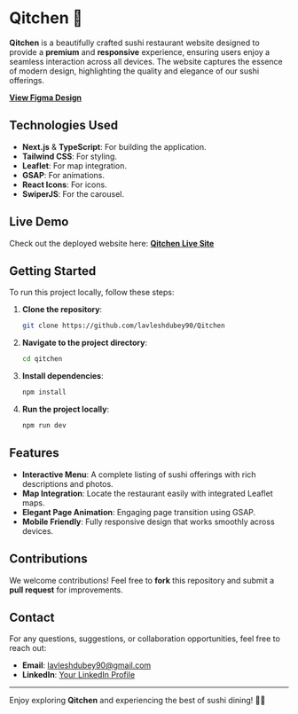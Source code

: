 # Qitchen 🍣

**Qitchen** is a beautifully crafted sushi restaurant website designed to provide a **premium** and **responsive** experience, ensuring users enjoy a seamless interaction across all devices. The website captures the essence of modern design, highlighting the quality and elegance of our sushi offerings.

[**View Figma Design**](https://www.figma.com/design/YCUaoMXfiby1qodMg7GTJv/Qitchen---Restaurant-Website-Template-(Community)?node-id=0-1&t=0aOP9boZHodkBzC4-1)

## Technologies Used

- **Next.js** & **TypeScript**: For building the application.
- **Tailwind CSS**: For styling.
- **Leaflet**: For map integration.
- **GSAP**: For animations.
- **React Icons**: For icons.
- **SwiperJS**: For the carousel.

## Live Demo

Check out the deployed website here: [**Qitchen Live Site**](https://qitchen-restaurent.netlify.app/)

## Getting Started

To run this project locally, follow these steps:

1. **Clone the repository**:

    ```bash
    git clone https://github.com/lavleshdubey90/Qitchen
    ```

2. **Navigate to the project directory**:

    ```bash
    cd qitchen
    ```

3. **Install dependencies**:

    ```bash
    npm install
    ```

4. **Run the project locally**:

    ```bash
    npm run dev
    ```

## Features

- **Interactive Menu**: A complete listing of sushi offerings with rich descriptions and photos.
- **Map Integration**: Locate the restaurant easily with integrated Leaflet maps.
- **Elegant Page Animation**: Engaging page transition using GSAP.
- **Mobile Friendly**: Fully responsive design that works smoothly across devices.

## Contributions

We welcome contributions! Feel free to **fork** this repository and submit a **pull request** for improvements.

## Contact

For any questions, suggestions, or collaboration opportunities, feel free to reach out:

- **Email**: [lavleshdubey90@gmail.com](mailto:lavleshdubey90@gmail.com)
- **LinkedIn**: [Your LinkedIn Profile](https://www.linkedin.com/in/lavlesh-dubey-4092662b2/)

---

Enjoy exploring **Qitchen** and experiencing the best of sushi dining! 🍣✨
